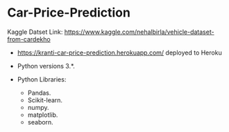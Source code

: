 # Car-Price-Prediction

Kaggle Datset Link:
https://www.kaggle.com/nehalbirla/vehicle-dataset-from-cardekho

- https://kranti-car-price-prediction.herokuapp.com/ deployed to Heroku

- Python versions 3.*.
- Python Libraries:
    - Pandas.
    - Scikit-learn.
    - numpy.
    - matplotlib.
    - seaborn.
